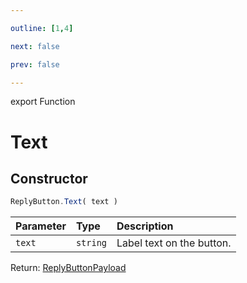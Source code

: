 ```yaml
---

outline: [1,4]

next: false

prev: false

---
```


export Function
# Text

## Constructor
 ```ts
 ReplyButton.Text( text )
 ```
 
 | Parameter | Type | Description |
| :--- | :--- | :--- |
| `text` | `string` | Label text on the button. |

Return: [ReplyButtonPayload](../../../interfaces/ReplyButtonPayload.md)
